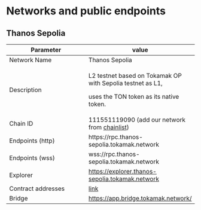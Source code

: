 # Networks and public endpoints

## Thanos Sepolia

<table><thead><tr><th width="207">Parameter</th><th>value</th></tr></thead><tbody><tr><td>Network Name</td><td>Thanos Sepolia</td></tr><tr><td>Description</td><td><p>L2 testnet based on Tokamak OP with Sepolia testnet as L1, </p><p>uses the TON token as its native token.</p></td></tr><tr><td>Chain ID</td><td>111551119090  (add our network from <a href="https://chainlist.org/?search=Thanos+Sepolia">chainlist</a>)</td></tr><tr><td>Endpoints (http)</td><td>https://rpc.thanos-sepolia.tokamak.network</td></tr><tr><td>Endpoints (wss)</td><td>wss://rpc.thanos-sepolia.tokamak.network</td></tr><tr><td>Explorer</td><td><a href="https://explorer.thanos-sepolia.tokamak.network">https://explorer.thanos-sepolia.tokamak.network</a></td></tr><tr><td>Contract addresses</td><td><a href="https://docs.tokamak.network/home/~/changes/l1KaPPJwxG6KnvvUO66S/service-guide/thanos-testnet/contract-addresses">link</a></td></tr><tr><td>Bridge</td><td><a href="https://app.bridge.tokamak.network/">https://app.bridge.tokamak.network/</a></td></tr></tbody></table>


